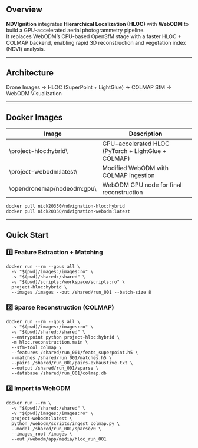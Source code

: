

## Overview
**NDVIgnition** integrates **Hierarchical Localization (HLOC)** with **WebODM** to build a GPU-accelerated aerial photogrammetry pipeline.  
It replaces WebODM’s CPU-based OpenSfM stage with a faster HLOC + COLMAP backend, enabling rapid 3D reconstruction and vegetation index (NDVI) analysis.

---

## Architecture


Drone Images → HLOC (SuperPoint + LightGlue) → COLMAP SfM → WebODM Visualization


---

## Docker Images
| Image | Description |
|-------|-------------|
| \project-hloc:hybrid\ | GPU-accelerated HLOC (PyTorch + LightGlue + COLMAP) |
| \project-webodm:latest\ | Modified WebODM with COLMAP ingestion |
| \opendronemap/nodeodm:gpu\ | WebODM GPU node for final reconstruction |
```
docker pull nick20350/ndvignation-hloc:hybrid
docker pull nick20350/ndvignation-webodm:latest
```
---

## Quick Start

### 1️⃣ Feature Extraction + Matching
```
docker run --rm --gpus all \
  -v "$(pwd)/images:/images:ro" \
  -v "$(pwd)/shared:/shared" \
  -v "$(pwd)/scripts:/workspace/scripts:ro" \
  project-hloc:hybrid \
  --images /images --out /shared/run_001 --batch-size 8
```

### 2️⃣ Sparse Reconstruction (COLMAP)

```
docker run --rm --gpus all \
  -v "$(pwd)/images:/images:ro" \
  -v "$(pwd)/shared:/shared" \
  --entrypoint python project-hloc:hybrid \
  -m hloc.reconstruction.main \
  --sfm-tool colmap \
  --features /shared/run_001/feats_superpoint.h5 \
  --matches /shared/run_001/matches.h5 \
  --pairs /shared/run_001/pairs-exhaustive.txt \
  --output /shared/run_001/sparse \
  --database /shared/run_001/colmap.db
```

### 3️⃣ Import to WebODM

```
docker run --rm \
  -v "$(pwd)/shared:/shared" \
  -v "$(pwd)/images:/images:ro" \
  project-webodm:latest \
  python /webodm/scripts/ingest_colmap.py \
  --model /shared/run_001/sparse/0 \
  --images_root /images \
  --out /webodm/app/media/hloc_run_001
```

